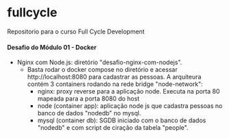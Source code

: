 # fullcycle
Repositorio para o curso Full Cycle Development

#### Desafio do Módulo 01 - Docker ###
- Nginx com Node.js: diretório "desafio-nginx-com-nodejs". 
    * Basta rodar o docker compose no diretório e acessar http://localhost:8080 para cadastrar as pessoas. A arquiteura contém 3 containers rodando na rede       bridge "node-network":
      - nginx: proxy reverse para a aplicação node. Executa na porta 80 mapeada para a porta 8080 do host
      - node (container app): aplicação node js que cadastra pessoas no banco de dados "nodedb" no mysql.
      - mysql (container db): SGDB iniciado com o banco de dados "nodedb" e com script de ciração da tabela "people".


